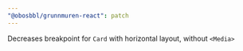 ```yaml
---
"@obosbbl/grunnmuren-react": patch
---
```


Decreases breakpoint for `Card` with horizontal layout, without `<Media>`
